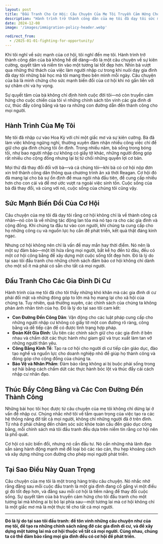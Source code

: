 ```yaml
---
layout: post
title: "Đấu Tranh Cho Cơ Hội: Câu Chuyện Của Mẹ Tôi Truyền Cảm Hứng Cho Tôi"
description: "Hành trình trở thành công dân của mẹ tôi đã dạy tôi sức mạnh biến đổi của cơ hội. Sự quyết tâm của bà truyền cảm hứng cho cuộc chiến của tôi vì những chính sách tôn vinh các gia đình di cư, thúc đẩy công bằng và tạo ra những con đường dẫn đến thành công."
date: 2024-12-08
image: '/images/immigration-policy-header.webp'

redirect_from:
  - /2025-01-01-fighting-for-opportunity/
---
```


Khi tôi nghĩ về sức mạnh của cơ hội, tôi nghĩ đến mẹ tôi. Hành trình trở thành công dân của bà không hề dễ dàng—đó là một câu chuyện về sự kiên cường, quyết tâm và niềm tin vào một tương lai tốt đẹp hơn. Nhìn bà vượt qua những thử thách của việc làm người nhập cư trong khi nuôi dạy gia đình đã dạy tôi những bài học mà tôi mang theo bên mình mỗi ngày. Câu chuyện của bà là minh chứng cho sức mạnh biến đổi của cơ hội khi nó gắn liền với sự chăm chỉ và hy vọng.

Sự quyết tâm của bà không chỉ định hình cuộc đời tôi—nó còn truyền cảm hứng cho cuộc chiến của tôi vì những chính sách tôn vinh các gia đình di cư, thúc đẩy công bằng và tạo ra những con đường dẫn đến thành công cho mọi người.

## Hành Trình Của Mẹ Tôi

Mẹ tôi đã nhập cư vào Hoa Kỳ với chỉ một giấc mơ và sự kiên cường. Bà đã làm việc không ngừng nghỉ, thường xuyên đảm nhận nhiều công việc chỉ để giữ cho gia đình chúng tôi ổn định. Trong nhiều năm, bà sống trong bóng tối, như bao người nhập cư không có giấy tờ khác, những người đóng góp rất nhiều cho cộng đồng nhưng lại bị từ chối những quyền lợi cơ bản.

Mọi thứ đã thay đổi đối với bà—và cả chúng tôi—khi bà có cơ hội nộp đơn xin trở thành công dân thông qua chương trình ân xá thời Reagan. Cơ hội đó đã mang lại cho bà sự ổn định để mua ngôi nhà đầu tiên, để cung cấp nhiều hơn cho con cái và để mơ ước vượt ra ngoài việc sinh tồn. Cuộc sống của bà đã thay đổi, và cùng với nó, cuộc sống của chúng tôi cũng vậy.

## Sức Mạnh Biến Đổi Của Cơ Hội

Câu chuyện của mẹ tôi đã dạy tôi rằng cơ hội không chỉ là về thành công cá nhân—nó còn là về những tác động lan tỏa mà nó tạo ra cho các gia đình và cộng đồng. Khi chúng ta đầu tư vào con người, khi chúng ta cung cấp cho họ những công cụ và nguồn lực họ cần để phát triển, kết quả thật đáng kinh ngạc.

Nhưng cơ hội không nên chỉ là vấn đề may mắn hay thời điểm. Nó nên là một sự đảm bảo—một lời hứa rằng mọi người, bất kể họ đến từ đâu, đều có một cơ hội công bằng để xây dựng một cuộc sống tốt đẹp hơn. Đó là lý do tại sao tôi đấu tranh cho những chính sách đảm bảo cơ hội không chỉ dành cho một số ít mà phải có sẵn cho tất cả mọi người.

## Đấu Tranh Cho Các Gia Đình Di Cư

Hành trình của mẹ tôi đã cho tôi thấy những khó khăn mà các gia đình di cư phải đối mặt và những đóng góp to lớn mà họ mang lại cho xã hội của chúng ta. Tuy nhiên, quá thường xuyên, các chính sách của chúng ta không phản ánh nhân tính của họ. Đó là lý do tại sao tôi cam kết:

- **Con Đường Đến Công Dân**: Vận động cho các luật pháp cung cấp cho những người nhập cư không có giấy tờ một con đường rõ ràng, công bằng và dễ tiếp cận để có được tình trạng hợp pháp.  
- **Đoàn Kết Gia Đình**: Ưu tiên các chính sách giữ cho các gia đình ở bên nhau và chấm dứt các thực hành như giam giữ và trục xuất làm tan vỡ những người thân yêu.  
- **Công Bằng Kinh Tế**: Tạo ra cơ hội cho người di cư tiếp cận giáo dục, đào tạo nghề và nguồn lực cho doanh nghiệp nhỏ để giúp họ thành công và đóng góp cho cộng đồng của chúng ta.  
- **Bảo Vệ và Nhân Phẩm**: Đảm bảo rằng không ai bị buộc phải sống trong sợ hãi bằng cách chấm dứt các thực hành bóc lột và thúc đẩy cải cách nhập cư nhân đạo.

## Thúc Đẩy Công Bằng và Các Con Đường Đến Thành Công

Những bài học tôi học được từ câu chuyện của mẹ tôi không chỉ dừng lại ở vấn đề nhập cư. Chúng nhắc nhở tôi về tầm quan trọng của việc tạo ra các hệ thống nâng đỡ tất cả mọi người, không chỉ những người đã ở trên đỉnh. Từ nhà ở phải chăng đến chăm sóc sức khỏe toàn cầu đến giáo dục công bằng, mỗi chính sách mà tôi đấu tranh đều dựa trên niềm tin rằng cơ hội nên là phổ quát.

Cơ hội có sức biến đổi, nhưng nó cần đầu tư. Nó cần những nhà lãnh đạo sẵn sàng hành động mạnh mẽ để loại bỏ các rào cản, thu hẹp khoảng cách và xây dựng những con đường cho phép mọi người phát triển.

## Tại Sao Điều Này Quan Trọng

Câu chuyện của mẹ tôi là một trong hàng triệu câu chuyện. Nó nhắc nhở rằng đằng sau mỗi cuộc đấu tranh là một gia đình đang cố gắng vì một điều gì đó tốt đẹp hơn, và đằng sau mỗi cơ hội là tiềm năng để thay đổi cuộc sống. Sự quyết tâm của bà truyền cảm hứng cho tôi đấu tranh cho một tương lai mà không ai bị bỏ lại phía sau—một tương lai mà cơ hội không chỉ là một giấc mơ mà là một thực tế cho tất cả mọi người.

---

**Đó là lý do tại sao tôi đấu tranh: để tôn vinh những câu chuyện như của mẹ tôi, để tạo ra những chính sách nâng đỡ các gia đình di cư, và để xây dựng một tương lai mà cơ hội thuộc về tất cả mọi người. Cùng nhau, chúng ta có thể đảm bảo rằng mọi gia đình đều có cơ hội để phát triển.**